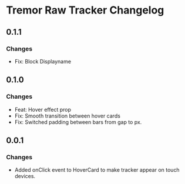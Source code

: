 # Tremor Raw Tracker Changelog

## 0.1.1

### Changes

- Fix: Block Displayname

## 0.1.0

### Changes

- Feat: Hover effect prop
- Fix: Smooth transition between hover cards
- Fix: Switched padding between bars from gap to px.

## 0.0.1

### Changes

- Added onClick event to HoverCard to make tracker appear on touch devices.
